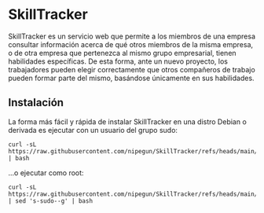 # SkillTracker

SkillTracker es un servicio web que permite a los miembros de una empresa consultar información acerca de qué otros miembros de la misma empresa, o de otra empresa que pertenezca al mismo grupo empresarial, tienen habilidades específicas. De esta forma, ante un nuevo proyecto, los trabajadores pueden elegir correctamente que otros compañeros de trabajo pueden formar parte del mismo, basándose únicamente en sus habilidades.

## Instalación

La forma más fácil y rápida de instalar SkillTracker en una distro Debian o derivada es ejecutar con un usuario del grupo sudo:

```
curl -sL https://raw.githubusercontent.com/nipegun/SkillTracker/refs/heads/main/DebianInstall.sh | bash
```
...o ejecutar como root:

```
curl -sL https://raw.githubusercontent.com/nipegun/SkillTracker/refs/heads/main/DebianInstall.sh | sed 's-sudo--g' | bash
```
